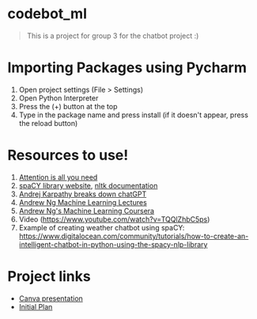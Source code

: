 # codebot_ml

> This is a project for group 3 for the chatbot project
> :)

# Importing Packages using Pycharm
1. Open project settings (File > Settings)
2. Open Python Interpreter
3. Press the (+) button at the top
4. Type in the package name and press install (if it doesn't appear, press the reload button)

# Resources to use!
1. [Attention is all you need](https://proceedings.neurips.cc/paper_files/paper/2017/file/3f5ee243547dee91fbd053c1c4a845aa-Paper.pdf)
2. [spaCY library website](https://spacy.io/), [nltk documentation](https://www.nltk.org/)
3. [Andrej Karpathy breaks down chatGPT](https://www.youtube.com/watch?v=kCc8FmEb1nY)
4. [Andrew Ng Machine Learning Lectures](https://www.youtube.com/watch?v=jGwO_UgTS7I&list=PLoROMvodv4rMiGQp3WXShtMGgzqpfVfbU)
5. [Andrew Ng's Machine Learning Coursera](https://www.coursera.org/specializations/machine-learning-introduction?adgroupid=1223756914114671&adposition=&campaignid=415343102&creativeid=&device=c&devicemodel=&hide_mobile_promo&keyword=what+is+machine+learning&matchtype=p&msclkid=3cceb78dbe96130bbbc2d325b0bfd35d&network=o&utm_campaign=B2C_NAMER_machine-learning-introduction_stanford_FTCOF_specializations_country-US&utm_content=Machine+Learning+Tutorials&utm_medium=sem&utm_source=bg&utm_term=what+is+machine+learning)
6. Video (https://www.youtube.com/watch?v=TQQlZhbC5ps)
7. Example of creating weather chatbot using spaCY: https://www.digitalocean.com/community/tutorials/how-to-create-an-intelligent-chatbot-in-python-using-the-spacy-nlp-library

# Project links
- [Canva presentation](https://www.canva.com/design/DAFn9RvzgCQ/dk9Qgj2STaG24-6P83dszA/edit?utm_content=DAFn9RvzgCQ&utm_campaign=designshare&utm_medium=link2&utm_source=sharebutton)
- [Initial Plan](https://www.canva.com/design/DAFn9gO0YVA/9wI72pA60whidJusiAGvyg/edit?utm_content=DAFn9gO0YVA&utm_campaign=designshare&utm_medium=link2&utm_source=sharebutton)
